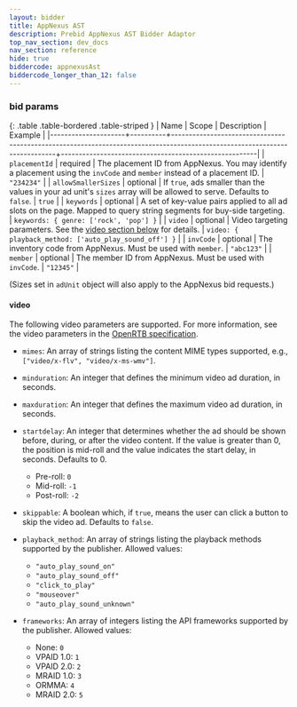 ```yaml
---
layout: bidder
title: AppNexus AST
description: Prebid AppNexus AST Bidder Adaptor
top_nav_section: dev_docs
nav_section: reference
hide: true
biddercode: appnexusAst
biddercode_longer_than_12: false
---
```


### bid params

{: .table .table-bordered .table-striped }
| Name                | Scope    | Description                                                                                                               | Example                                               |
|---------------------+----------+---------------------------------------------------------------------------------------------------------------------------+-------------------------------------------------------|
| `placementId`       | required | The placement ID from AppNexus.  You may identify a placement using the `invCode` and `member` instead of a placement ID. | `"234234"`                                            |
| `allowSmallerSizes` | optional | If `true`, ads smaller than the values in your ad unit's `sizes` array will be allowed to serve. Defaults to `false`.     | `true`                                                |
| `keywords`          | optional | A set of key-value pairs applied to all ad slots on the page.  Mapped to query string segments for buy-side targeting.    | `keywords: { genre: ['rock', 'pop'] }`                |
| `video`             | optional | Video targeting parameters.  See the [video section below](#appnexus-ast-video) for details.                              | `video: { playback_method: ['auto_play_sound_off'] }` |
| `invCode`           | optional | The inventory code from AppNexus. Must be used with `member`.                                                             | `"abc123"`                                            |
| `member`            | optional | The member ID  from AppNexus. Must be used with `invCode`.                                                                | `"12345"`                                             |

(Sizes set in `adUnit` object will also apply to the AppNexus bid requests.)

<a name="appnexus-ast-video"></a>

#### video

The following video parameters are supported.  For more information, see the video parameters in the [OpenRTB specification](http://www.iab.com/wp-content/uploads/2016/01/OpenRTB-API-Specification-Version-2-4-DRAFT.pdf).

+ `mimes`: An array of strings listing the content MIME types supported, e.g., `["video/x-flv", "video/x-ms-wmv"]`.

+ `minduration`: An integer that defines the minimum video ad duration, in seconds.

+ `maxduration`: An integer that defines the maximum video ad duration, in seconds.

+ `startdelay`: An integer that determines whether the ad should be shown before, during, or after the video content.  If the value is greater than 0, the position is mid-roll and the value indicates the start delay, in seconds.  Defaults to 0.
    + Pre-roll: `0`
    + Mid-roll: `-1`
    + Post-roll: `-2`

+ `skippable`: A boolean which, if `true`, means the user can click a button to skip the video ad.  Defaults to `false`.

+ `playback_method`: An array of strings listing the playback methods supported by the publisher.  Allowed values:
    +  `"auto_play_sound_on"`
    +  `"auto_play_sound_off"`
    +  `"click_to_play"`
    +  `"mouseover"`
    +  `"auto_play_sound_unknown"`

+ `frameworks`: An array of integers listing the API frameworks supported by the publisher. Allowed values:
    + None: `0`
    + VPAID 1.0: `1`
    + VPAID 2.0: `2`
    + MRAID 1.0: `3`
    + ORMMA: `4`
    + MRAID 2.0: `5`
